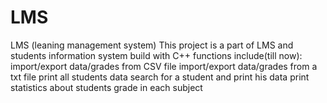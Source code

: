 # LMS
LMS (leaning management system)
This project is a part of LMS and students information system
build with C++
functions include(till now):
import/export data/grades from CSV file
import/export data/grades from a txt file
print all students data
search for a student and print his data
print statistics about students grade in each subject

